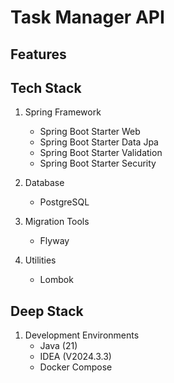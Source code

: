 # Task Manager API

## Features


## Tech Stack
1.  Spring Framework
    * Spring Boot Starter Web
    * Spring Boot Starter Data Jpa
    * Spring Boot Starter Validation
    * Spring Boot Starter Security

2.  Database
    * PostgreSQL

3.  Migration Tools
    * Flyway

4.  Utilities
    * Lombok

## Deep Stack
1.  Development Environments
    * Java (21)
    * IDEA (V2024.3.3)
    * Docker Compose